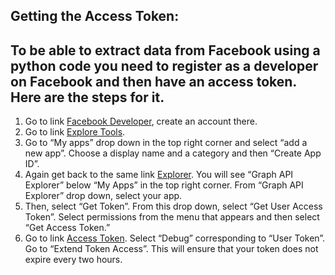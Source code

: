 Getting the Access Token:
----------------------------------------------------------------------

To be able to extract data from Facebook using a python code you need to register as a developer on Facebook and then have an access token. Here are the steps for it.
-------------------------------------------------------------------------------
1. Go to link [Facebook Developer](developers.facebook.com), create an account there.
2. Go to link [Explore Tools](developers.facebook.com/tools/explorer).
3. Go to “My apps” drop down in the top right corner and select “add a new app”. Choose a display name and a category and then “Create App ID”.
4. Again get back to the same link [Explorer](developers.facebook.com/tools/explorer). You will see “Graph API Explorer” below “My Apps” in the top right corner. From “Graph API Explorer” drop down, select your app.
5. Then, select “Get Token”. From this drop down, select “Get User Access Token”. Select permissions from the menu that appears and then select “Get Access Token.”
6. Go to link [Access Token](developers.facebook.com/tools/accesstoken). Select “Debug” corresponding to “User Token”. Go to “Extend Token Access”. This will ensure that your token does not expire every two hours.
